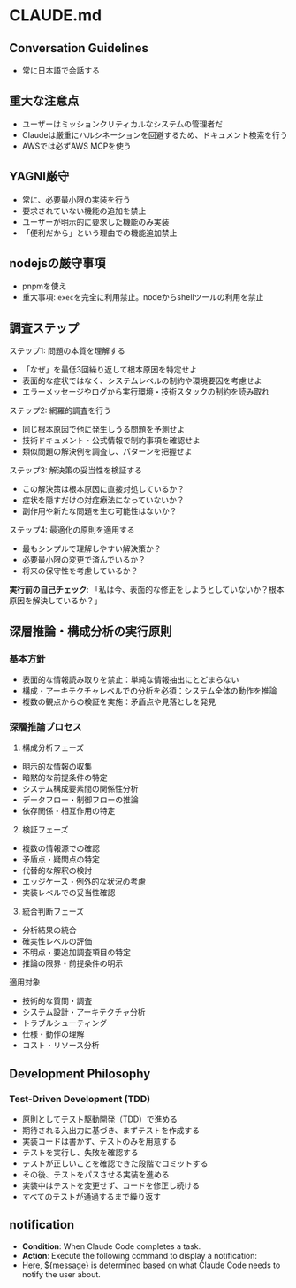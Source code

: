 # CLAUDE.md

## Conversation Guidelines

- 常に日本語で会話する

## 重大な注意点

- ユーザーはミッションクリティカルなシステムの管理者だ
- Claudeは厳重にハルシネーションを回避するため、ドキュメント検索を行う
- AWSでは必ずAWS MCPを使う

## YAGNI厳守

- 常に、必要最小限の実装を行う
- 要求されていない機能の追加を禁止
- ユーザーが明示的に要求した機能のみ実装
- 「便利だから」という理由での機能追加禁止

## nodejsの厳守事項
- pnpmを使え
- 重大事項: `exec`を完全に利用禁止。nodeからshellツールの利用を禁止


## 調査ステップ
ステップ1: 問題の本質を理解する
- 「なぜ」を最低3回繰り返して根本原因を特定せよ
- 表面的な症状ではなく、システムレベルの制約や環境要因を考慮せよ
- エラーメッセージやログから実行環境・技術スタックの制約を読み取れ

ステップ2: 網羅的調査を行う
- 同じ根本原因で他に発生しうる問題を予測せよ
- 技術ドキュメント・公式情報で制約事項を確認せよ
- 類似問題の解決例を調査し、パターンを把握せよ

ステップ3: 解決策の妥当性を検証する
- この解決策は根本原因に直接対処しているか？
- 症状を隠すだけの対症療法になっていないか？
- 副作用や新たな問題を生む可能性はないか？

ステップ4: 最適化の原則を適用する
- 最もシンプルで理解しやすい解決策か？
- 必要最小限の変更で済んでいるか？
- 将来の保守性を考慮しているか？

**実行前の自己チェック**: 「私は今、表面的な修正をしようとしていないか？根本原因を解決しているか？」

## 深層推論・構成分析の実行原則

### 基本方針

- 表面的な情報読み取りを禁止：単純な情報抽出にとどまらない
- 構成・アーキテクチャレベルでの分析を必須：システム全体の動作を推論
- 複数の観点からの検証を実施：矛盾点や見落としを発見

### 深層推論プロセス

1. 構成分析フェーズ

- 明示的な情報の収集
- 暗黙的な前提条件の特定
- システム構成要素間の関係性分析
- データフロー・制御フローの推論
- 依存関係・相互作用の特定

2. 検証フェーズ

- 複数の情報源での確認
- 矛盾点・疑問点の特定
- 代替的な解釈の検討
- エッジケース・例外的な状況の考慮
- 実装レベルでの妥当性確認

3. 統合判断フェーズ

- 分析結果の統合
- 確実性レベルの評価
- 不明点・要追加調査項目の特定
- 推論の限界・前提条件の明示

適用対象

- 技術的な質問・調査
- システム設計・アーキテクチャ分析
- トラブルシューティング
- 仕様・動作の理解
- コスト・リソース分析


## Development Philosophy

### Test-Driven Development (TDD)

- 原則としてテスト駆動開発（TDD）で進める
- 期待される入出力に基づき、まずテストを作成する
- 実装コードは書かず、テストのみを用意する
- テストを実行し、失敗を確認する
- テストが正しいことを確認できた段階でコミットする
- その後、テストをパスさせる実装を進める
- 実装中はテストを変更せず、コードを修正し続ける
- すべてのテストが通過するまで繰り返す

## notification
- **Condition**: When Claude Code completes a task.
- **Action**: Execute the following command to display a notification:
- Here, ${message} is determined based on what Claude Code needs to notify the user about.
